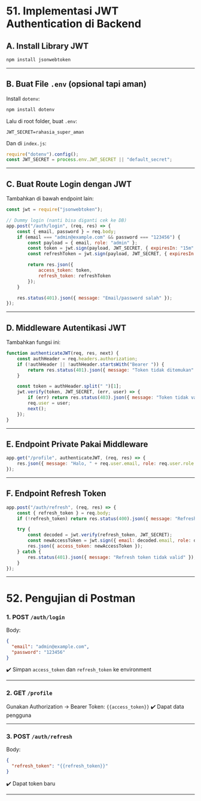 # 51. Implementasi JWT Authentication di Backend

## A. Install Library JWT

```bash
npm install jsonwebtoken
```

---

## B. Buat File `.env` (opsional tapi aman)

Install `dotenv`:

```bash
npm install dotenv
```

Lalu di root folder, buat `.env`:

```
JWT_SECRET=rahasia_super_aman
```

Dan di `index.js`:

```javascript
require("dotenv").config();
const JWT_SECRET = process.env.JWT_SECRET || "default_secret";
```

---

## C. Buat Route Login dengan JWT

Tambahkan di bawah endpoint lain:

```javascript
const jwt = require("jsonwebtoken");

// Dummy login (nanti bisa diganti cek ke DB)
app.post("/auth/login", (req, res) => {
    const { email, password } = req.body;
    if (email === "admin@example.com" && password === "123456") {
        const payload = { email, role: "admin" };
        const token = jwt.sign(payload, JWT_SECRET, { expiresIn: "15m" });
        const refreshToken = jwt.sign(payload, JWT_SECRET, { expiresIn: "1d" });

        return res.json({
            access_token: token,
            refresh_token: refreshToken
        });
    }

    res.status(401).json({ message: "Email/password salah" });
});
```

---

## D. Middleware Autentikasi JWT

Tambahkan fungsi ini:

```javascript
function authenticateJWT(req, res, next) {
    const authHeader = req.headers.authorization;
    if (!authHeader || !authHeader.startsWith("Bearer ")) {
        return res.status(401).json({ message: "Token tidak ditemukan" });
    }

    const token = authHeader.split(" ")[1];
    jwt.verify(token, JWT_SECRET, (err, user) => {
        if (err) return res.status(403).json({ message: "Token tidak valid atau expired" });
        req.user = user;
        next();
    });
}
```

---

## E. Endpoint Private Pakai Middleware

```javascript
app.get("/profile", authenticateJWT, (req, res) => {
    res.json({ message: "Halo, " + req.user.email, role: req.user.role });
});
```

---

## F. Endpoint Refresh Token

```javascript
app.post("/auth/refresh", (req, res) => {
    const { refresh_token } = req.body;
    if (!refresh_token) return res.status(400).json({ message: "Refresh token kosong" });

    try {
        const decoded = jwt.verify(refresh_token, JWT_SECRET);
        const newAccessToken = jwt.sign({ email: decoded.email, role: decoded.role }, JWT_SECRET, { expiresIn: "15m" });
        res.json({ access_token: newAccessToken });
    } catch {
        res.status(401).json({ message: "Refresh token tidak valid" });
    }
});
```

---

# 52. Pengujian di Postman

### 1. POST `/auth/login`

Body:

```json
{
  "email": "admin@example.com",
  "password": "123456"
}
```

✔️ Simpan `access_token` dan `refresh_token` ke environment

---

### 2. GET `/profile`

Gunakan Authorization → Bearer Token: `{{access_token}}`
✔️ Dapat data pengguna

---

### 3. POST `/auth/refresh`

Body:

```json
{
  "refresh_token": "{{refresh_token}}"
}
```

✔️ Dapat token baru

---
